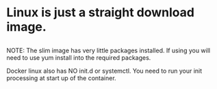 ###
#  Linux is just a straight download image.
##

NOTE:  The slim image has very little packages installed.
If using you will need to use yum install into the required packages.

Docker linux also has NO init.d or systemctl.  You need to run your init processing at start up of the container.
